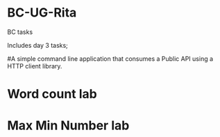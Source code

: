 # BC-UG-Rita
BC tasks

Includes day 3 tasks;

  #A simple command line application that consumes a Public API using a HTTP client library.
  # Word count lab
  # Max Min Number lab
